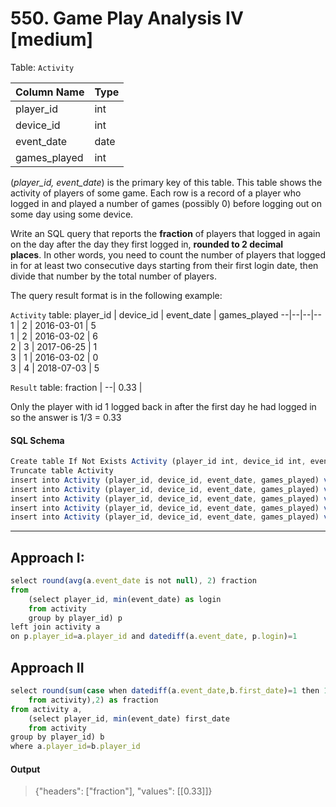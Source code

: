 # 550. Game Play Analysis IV [medium]

Table: `Activity`

Column Name  | Type    
--|--
 player_id    | int     
 device_id    | int     
 event_date   | date    
 games_played | int     

(_player_id, event_date_) is the primary key of this table.
This table shows the activity of players of some game.
Each row is a record of a player who logged in and played a number of games (possibly 0) before logging out on some day using some device.
 

Write an SQL query that reports the **fraction** of players that logged in again on the day after the day they first logged in, **rounded to 2 decimal places**. In other words, you need to count the number of players that logged in for at least two consecutive days starting from their first login date, then divide that number by the total number of players.

The query result format is in the following example:

`Activity` table:
 player_id | device_id | event_date | games_played 
--|--|--|--
 1         | 2         | 2016-03-01 | 5            
 1         | 2         | 2016-03-02 | 6            
 2         | 3         | 2017-06-25 | 1            
 3         | 1         | 2016-03-02 | 0            
 3         | 4         | 2018-07-03 | 5            

`Result` table:
fraction  |
--|
0.33      |

Only the player with id 1 logged back in after the first day he had logged in so the answer is 1/3 = 0.33

#### SQL Schema

```javascript
Create table If Not Exists Activity (player_id int, device_id int, event_date date, games_played int)
Truncate table Activity
insert into Activity (player_id, device_id, event_date, games_played) values ('1', '2', '2016-03-01', '5')
insert into Activity (player_id, device_id, event_date, games_played) values ('1', '2', '2016-03-02', '6')
insert into Activity (player_id, device_id, event_date, games_played) values ('2', '3', '2017-06-25', '1')
insert into Activity (player_id, device_id, event_date, games_played) values ('3', '1', '2016-03-02', '0')
insert into Activity (player_id, device_id, event_date, games_played) values ('3', '4', '2018-07-03', '5')
```

---

## Approach I:
```javascript
select round(avg(a.event_date is not null), 2) fraction
from 
    (select player_id, min(event_date) as login
    from activity
    group by player_id) p 
left join activity a 
on p.player_id=a.player_id and datediff(a.event_date, p.login)=1
```   

## Approach II
```javascript
select round(sum(case when datediff(a.event_date,b.first_date)=1 then 1 else 0 end)/(select count(distinct(player_id)) 
    from activity),2) as fraction
from activity a,
    (select player_id, min(event_date) first_date 
    from activity 
group by player_id) b
where a.player_id=b.player_id
```

#### Output
> {"headers": ["fraction"], "values": [[0.33]]}
